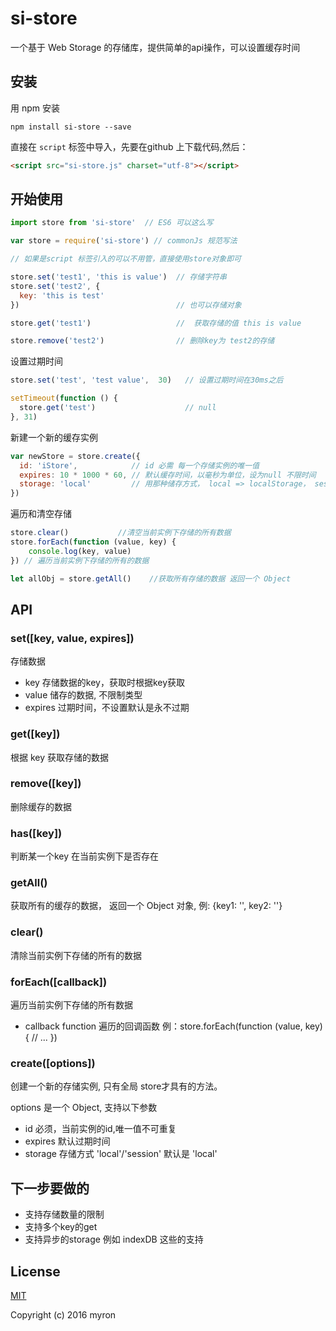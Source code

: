 # si-store

一个基于 Web Storage 的存储库，提供简单的api操作，可以设置缓存时间

## 安装

用 npm 安装

```shell
npm install si-store --save
```

直接在 `script` 标签中导入，先要在github 上下载代码,然后：

```html
<script src="si-store.js" charset="utf-8"></script>
```

## 开始使用

```javascript
import store from 'si-store'  // ES6 可以这么写

var store = require('si-store') // commonJs 规范写法

// 如果是script 标签引入的可以不用管，直接使用store对象即可

store.set('test1', 'this is value')  // 存储字符串
store.set('test2', {
  key: 'this is test'
})                                   // 也可以存储对象

store.get('test1')                   //  获取存储的值 this is value

store.remove('test2')                // 删除key为 test2的存储
```

设置过期时间

```javascript
store.set('test', 'test value',  30)   // 设置过期时间在30ms之后

setTimeout(function () {
  store.get('test')                    // null
}, 31)
```

新建一个新的缓存实例

```javascript
var newStore = store.create({
  id: 'iStore',            // id 必需 每一个存储实例的唯一值
  expires: 10 * 1000 * 60, // 默认缓存时间，以毫秒为单位，设为null 不限时间
  storage: 'local'         // 用那种储存方式， local => localStorage， session => sessionStorage 目前只支持者两种
})
```

遍历和清空存储

```javascript
store.clear()           //清空当前实例下存储的所有数据
store.forEach(function (value, key) {
    console.log(key, value)
}) // 遍历当前实例下存储的所有的数据

let allObj = store.getAll()    //获取所有存储的数据 返回一个 Object
```

## API

### set([key, value, expires])

存储数据

* key  存储数据的key，获取时根据key获取
* value 储存的数据, 不限制类型
* expires 过期时间，不设置默认是永不过期

### get([key])

根据 key 获取存储的数据

### remove([key])

删除缓存的数据

### has([key])

判断某一个key 在当前实例下是否存在

### getAll()

获取所有的缓存的数据， 返回一个 Object 对象, 例: {key1: '', key2: ''}

### clear()

清除当前实例下存储的所有的数据

### forEach([callback])

遍历当前实例下存储的所有数据

* callback function 遍历的回调函数 例：store.forEach(function (value, key) { // ... })

### create([options])

创建一个新的存储实例, 只有全局 store才具有的方法。

options 是一个 Object, 支持以下参数

* id  必须，当前实例的id,唯一值不可重复
* expires 默认过期时间
* storage 存储方式 'local'/'session'  默认是 'local'

## 下一步要做的

 * 支持存储数量的限制
 * 支持多个key的get
 * 支持异步的storage 例如 indexDB 这些的支持

## License

 [MIT](http://opensource.org/licenses/MIT)

 Copyright (c) 2016 myron
